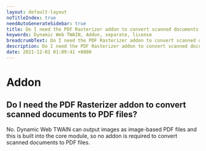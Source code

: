 ```yaml
---
layout: default-layout
noTitleIndex: true
needAutoGenerateSidebar: true
title: Do I need the PDF Rasterizer addon to convert scanned documents to PDF files?
keywords: Dynamic Web TWAIN, Addon, separate, license
breadcrumbText: Do I need the PDF Rasterizer addon to convert scanned documents to PDF files?
description: Do I need the PDF Rasterizer addon to convert scanned documents to PDF files?
date: 2021-12-01 01:09:41 +0800
---
```


# Addon

## Do I need the PDF Rasterizer addon to convert scanned documents to PDF files?

No. Dynamic Web TWAIN can output images as image-based PDF files and this is built into the core module, so no addon is required to convert scanned documents to PDF files.